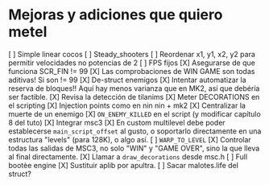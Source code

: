 # Mejoras y adiciones que quiero metel

[ ] Simple linear cocos
[ ] Steady_shooters 
[ ] Reordenar x1, y1, x2, y2 para permitir velocidades no potencias de 2
[ ] FPS fijos
[X] Asegurarse de que funciona SCR_FIN != 99
[X] Las comprobaciones de WIN GAME son todas aditivas! Si son != 99
[X] De-struct enemigos
[X] Intentar automatizar la reserva de bloques!! Aquí hay menos varianza que en MK2, así que debéría ser factible.
[X] Revisa la detección de tilanims
[X] Meter DECORATIONS en el scripting
[X] Injection points como en nin nin + mk2
[X] Centralizar la muerte de un enemigo
[X] `ON_ENEMY_KILLED` en el script (y modificar capítulo 8 del tuto)
[X] Integrar msc3
[X] En custom multilevel debe poder establecerse `main_script_offset` al gusto, o soportarlo directamente en una estructura "levels" (para 128K), o algo así.
[ ] `WARP_TO_LEVEL`
[X] Controlar todas las salidas de MSC3, no solo "WIN" y "GAME OVER", sino la que lleva al final directamente.
[X] Llamar a `draw_decorations` desde msc.h
[ ] Full bootèe engine
[X] Sustituir aplib por apultra.
[ ] Sacar malotes.life del struct?
